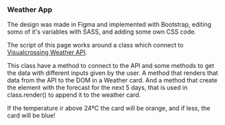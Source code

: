 ### Weather App

The design was made in Figma and implemented with Bootstrap, editing somo of it's variables with SASS, and adding some own CSS code.

The script of this page works around a class which connect to [Visualcrossing Weather API](https://www.visualcrossing.com).

This class have a method to connect to the API and some methods to get the data with different inputs given by the user.
A method that renders that data from the API to the DOM in a Weather card.
And a method that create the element with the forecast for the next 5 days, that is used in class.render() to append it to the weather card.

If the temperature ir above 24ºC the card will be orange, and if less, the card will be blue!
